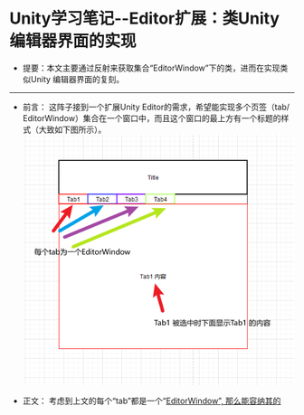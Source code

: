 # Unity学习笔记--Editor扩展：类Unity编辑器界面的实现

- 提要：本文主要通过反射来获取集合“EditorWindow”下的类，进而在实现类似Unity 编辑器界面的复刻。
---
- 前言： 这阵子接到一个扩展Unity Editor的需求，希望能实现多个页签（tab/ EditorWindow）集合在一个窗口中，而且这个窗口的最上方有一个标题的样式（大致如下图所示）。![20240826182334](https://raw.githubusercontent.com/hwubh/Temp-Pics/main/20240826182334.png)

- 正文： 考虑到上文的每个“tab”都是一个“<a href="https://docs.unity3d.com/6000.0/Documentation/ScriptReference/EditorWindow.html">EditorWindow”, 那么能容纳其的